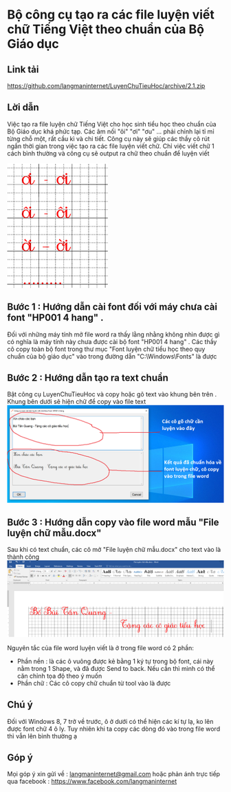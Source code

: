 # Bộ công cụ tạo ra các file luyện viết chữ Tiếng Việt theo chuẩn của Bộ Giáo dục


Link tải
------------
https://github.com/langmaninternet/LuyenChuTieuHoc/archive/2.1.zip


Lời dẫn
------------
Việc tạo ra file luyện chữ Tiếng Việt cho học sinh tiểu học theo chuẩn của Bộ Giáo dục khá phức tạp. Các âm nối "ôi" "ơi" "ơu" ... phải chỉnh lại tỉ mỉ từng chỗ một, rất cầu kì và chi tiết. Công cụ này sẽ giúp các thầy cô rút ngắn thời gian trong việc tạo ra các file luyện viết chữ. Chỉ việc viết chữ 1 cách bình thường và công cụ sẽ output ra chữ theo chuẩn để luyện viết


![](LuyenChuTieuHoc/VanDe.png)



Bước 1 : Hướng dẫn cài font đối với máy chưa cài font "HP001 4 hang" .
------------
Đối với những máy tính mở file word ra thấy lằng nhằng không nhìn được gì có nghĩa là máy tính này chưa được cài bộ font "HP001 4 hang" .
Các thầy cô copy toàn bộ font trong thư mục "Font luyện chữ tiểu học theo quy chuẩn của bộ giáo dục" vào trong đường dẫn "C:\Windows\Fonts" là được


Bước 2 : Hướng dẫn tạo ra text chuẩn 
------------
Bật công cụ LuyenChuTieuHoc và copy hoặc gõ text vào khung bên trên . Khung bên dưới sẽ hiện chữ để copy vào file text
![](LuyenChuTieuHoc/HuongDanSuDung.png)


Bước 3 : Hướng dẫn copy vào file word mẫu "File luyện chữ mẫu.docx"
------------
Sau khi có text chuẩn, các cô mở  "File luyện chữ mẫu.docx" cho text vào là thành công
![](LuyenChuTieuHoc/FileMau.png)


Nguyên tắc của file word luyện viết là ở trong file word có 2 phần:
+ Phần nền : là các ô vuông được kẻ bằng 1 ký tự trong bộ font, cái này nằm trong 1 Shape, và đã được Send to back. Nếu cần thì mình có thể căn chỉnh tọa độ theo ý muốn
+ Phần chữ : Các cô copy chữ chuẩn từ tool vào là được

Chú ý
------------
Đối với Windows 8, 7 trở về trước, ô ở dưới có thể hiện các kí tự lạ, ko lên được font chữ 4 ô ly. Tuy nhiên khi ta copy các dòng đó vào trong file word thì vẫn lên bình thường ạ


Góp ý 
------------
Mọi góp ý xin gửi về : langmaninternet@gmail.com hoặc phản ánh trực tiếp qua facebook : https://www.facebook.com/langmaninternet

